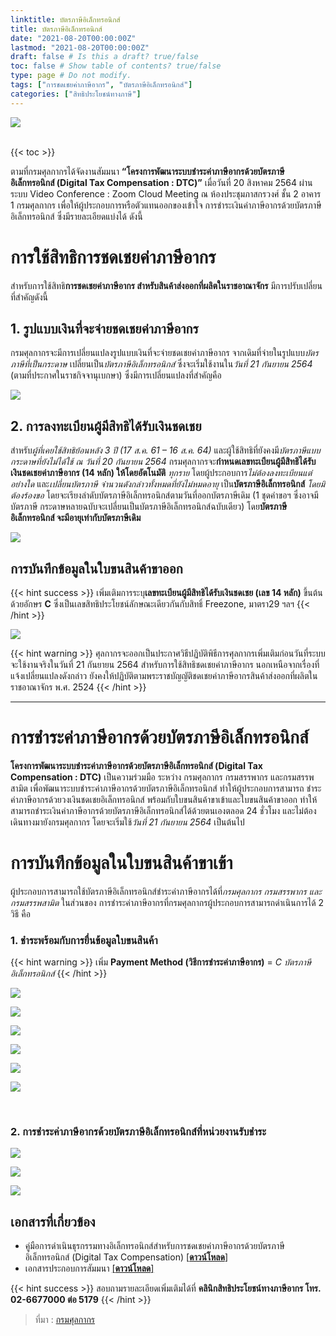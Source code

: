 ```yaml
---
linktitle: บัตรภาษีอิเล็กทรอนิกส์
title: บัตรภาษีอิเล็กทรอนิกส์
date: "2021-08-20T00:00:00Z"
lastmod: "2021-08-20T00:00:00Z"
draft: false # Is this a draft? true/false
toc: false # Show table of contents? true/false
type: page # Do not modify.
tags: ["การชดเชยค่าภาษีอากร", "บัตรภาษีอิเล็กทรอนิกส์"]
categories: ["สิทธิประโยชน์ทางภาษี"]
---
```


![](./img/cover.png)  
<br>

{{< toc >}}

ตามที่กรมศุลกากรได้จัดงานสัมมนา **“โครงการพัฒนาระบบชำระค่าภาษีอากรด้วยบัตรภาษีอิเล็กทรอนิกส์ (Digital Tax Compensation : DTC)”** เมื่อวันที่ 20 สิงหาคม 2564 ผ่านระบบ Video Conference : Zoom Cloud Meeting ณ ห้องประชุมภาสกรวงศ์ ชั้น 2 อาคาร 1 กรมศุลกากร เพื่อให้ผู้ประกอบการหรือตัวแทนออกของเข้าใจ การชำระเงินค่าภาษีอากรด้วยบัตรภาษีอิเล็กทรอนิกส์ ซึ่งมีรายละเอียดแบ่งได้ ดังนี้
<!--more-->
# การใช้สิทธิการชดเชยค่าภาษีอากร

สำหรับการใช้สิทธิ**การชดเชยค่าภาษีอากร สำหรับสินค้าส่งออกที่ผลิตในราชอาณาจักร** มีการปรับเปลี่ยนที่สำคัญดังนี้
## 1. รูปแบบเงินที่จะจ่ายชดเชยค่าภาษีอากร

กรมศุลกากรจะมีการเปลี่ยนแปลงรูปแบบเงินที่จะจ่ายชดเชยค่าภาษีอากร จากเดิมที่จ่ายในรูปแบบ*บัตรภาษีที่เป็นกระดาษ* เปลี่ยนเป็น*บัตรภาษีอิเล็กทรอนิกส์* ซึ่งจะเริ่มใช้งานใน*วันที่ 21 กันยายน 2564* (ตามที่ประกาศในราชกิจจานุเบกษา) ซึ่งมีการเปลี่ยนแปลงที่สำคัญคือ

![](./img/01-customsjpg_Page20.jpg)

## 2. การลงทะเบียนผู้มีสิทธิได้รับเงินชดเชย


สำหรับ*ผู้ที่เคยใช้สิทธิย้อนหลัง 3 ปี* _(17 ส.ค. 61 – 16 ส.ค. 64)_ และผู้ใช้สิทธิที่ยังคงมี*บัตรภาษีแบบกระดาษที่ยังไม่ได้ใช้ ณ วันที่ 20 กันยายน 2564* กรมศุลกากรจะ**กำหนดเลขทะเบียนผู้มีสิทธิได้รับเงินชดเชยค่าภาษีอากร (14 หลัก) ให้โดยอัตโนมัติ** *ทุกราย* โดยผู้ประกอบการ*ไม่ต้องลงทะเบียนแต่อย่างใด* และ*เปลี่ยนบัตรภาษี จำนวนดังกล่าวทั้งหมดที่ยังไม่หมดอายุ* เป็น**บัตรภาษีอิเล็กทรอนิกส์** *โดยมิต้องร้องขอ* โดยจะเรียงลำดับบัตรภาษีอิเล็กทรอนิกส์ตามวันที่ออกบัตรภาษีเดิม (1 ชุดคำขอฯ ซึ่งอาจมีบัตรภาษี กระดาษหลายฉบับจะเปลี่ยนเป็นบัตรภาษีอิเล็กทรอนิกส์ฉบับเดียว) โดย**บัตรภาษีอิเล็กทรอนิกส์ จะมีอายุเท่ากับบัตรภาษีเดิม**

![](./img/01-customsjpg_Page13.jpg)

## การบันทึกข้อมูลในใบขนสินค้าขาออก

{{<  hint success >}}
เพิ่มเติมการระบุ**เลขทะเบียนผู้มีสิทธิได้รับเงินชดเชย (เลข 14 หลัก)** ขึ้นต้นด้วยอักษร **C** ซึ่งเป็นเลขสิทธิประโยชน์ลักษณะเดียวกันกับสิทธิ์ Freezone, มาตรา29 ฯลฯ
{{< /hint >}}

![](./img/img-02.png)

{{<  hint warning >}}
ศุลกากรจะออกเป็นประกาศวิธีปฏิบัติพิธีการศุลกากรเพิ่มเติมก่อนวันที่ระบบจะใช้งานจริงในวันที่ 21 กันยายน 2564 สำหรับการใช้สิทธิชดเชยค่าภาษีอากร นอกเหนือจากเรื่องที่แจ้งเปลี่ยนแปลงดังกล่าว ยังคงให้ปฏิบัติตามพระราชบัญญัติชดเชยค่าภาษีอากรสินค้าส่งออกที่ผลิตในราชอาณาจักร พ.ศ. 2524 
{{< /hint >}}

-------

# การชำระค่าภาษีอากรด้วยบัตรภาษีอิเล็กทรอนิกส์

 **โครงการพัฒนาระบบชำระค่าภาษีอากรด้วยบัตรภาษีอิเล็กทรอนิกส์ (Digital Tax Compensation : DTC)** เป็นความร่วมมือ ระหว่าง กรมศุลกากร กรมสรรพากร และกรมสรรพสามิต เพื่อพัฒนาระบบชำระค่าภาษีอากรด้วยบัตรภาษีอิเล็กทรอนิกส์ ทำให้ผู้ประกอบการสามารถ ชำระค่าภาษีอากรด้วยวงเงินชดเชยอิเล็กทรอนิกส์ พร้อมกับใบขนสินค้าขาเข้าและใบขนสินค้าขาออก ทำให้สามารถชำระเงินค่าภาษีอากรด้วยบัตรภาษีอิเล็กทรอนิกส์ได้ด้วยตนเองตลอด 24 ชั่วโมง และไม่ต้องเดินทางมายังกรมศุลกากร โดยจะเริ่มใช้*วันที่ 21 กันยายน 2564* เป็นต้นไป 


# การบันทึกข้อมูลในใบขนสินค้าขาเข้า

ผู้ประกอบการสามารถใช้บัตรภาษีอิเล็กทรอนิกส์ชำระค่าภาษีอากรได้ที่*กรมศุลกากร กรมสรรพากร และ กรมสรรพสามิต* ในส่วนของ การชำระค่าภาษีอากรที่กรมศุลกากรผู้ประกอบการสามารถดำเนินการได้ 2 วิธี คือ

### 1. ชำระพร้อมกับการยื่นข้อมูลใบขนสินค้า

{{<  hint warning >}}
เพิ่ม **Payment Method (วิธีการชำระค่าภาษีอากร)** = *C บัตรภาษีอิเล็กทรอนิกส์*
{{<  /hint >}}

![](./img/img-01.jpg)

![](./img/img-02.jpg)

![](./img/img-03.jpg)

![](./img/img-04.jpg)

![](./img/img-05.jpg)

![](./img/img-06.jpg)

<br>

### 2. การชำระค่าภาษีอากรด้วยบัตรภาษีอิเล็กทรอนิกส์ที่หน่วยงานรับชำระ

![](./img/img-07.jpg)

![](./img/img-08.jpg)

![](./img/img-09.jpg)

## เอกสารที่เกี่ยวข้อง

- คู่มือการดำเนินธุรกรรมทางอิเล็กทรอนิกส์สำหรับการชดเชยค่าภาษีอากรด้วยบัตรภาษีอิเล็กทรอนิกส์ (Digital Tax Compensation) [[**ดาวน์โหลด**]](https://ecs-support.github.io/KM/customs/post/announcement/customs/2564-16/)
- เอกสารประกอบการสัมมนา [[**ดาวน์โหลด**]](/KM/customs/pages/knowledge/digital-tax/seminar/)



{{<  hint success >}}
สอบถามรายละเอียดเพิ่มเติมได้ที่ **คลินิกสิทธิประโยชน์ทางภาษีอากร โทร. 02-6677000 ต่อ 5179**
{{<  /hint >}}

> ที่มา : [กรมศุลกากร](www.customs.go.th)








